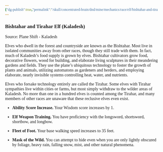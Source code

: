 ```yaml
---
{"dg-publish":true,"permalink":"/skull/concentrated-brain/dnd/mine/mechanics/race/elf/bishtahar-and-tirahar-elf-kaladesh/","tags":["Tagless"],"noteIcon":""}
---
```


<style id="Force_Custom_Fonts" type="text/css">@font-face{font-style:normal;font-family:"Merriweather";src:local("Merriweather")}@font-face{font-style:bolder;font-family:"Merriweather";src:local("Merriweather")}@font-face{font-style:normal;font-family:"Merriweather";src:local("Merriweather");unicode-range:U+0-FF,U+2E80-9FFF,U+F900-FAFF,U+FE30-FE4F,U+20000-2FA1F}@font-face{font-style:bolder;font-family:"Merriweather";src:local("Merriweather");unicode-range:U+0-FF,U+2E80-9FFF,U+F900-FAFF,U+FE30-FE4F,U+20000-2FA1F}@font-face{font-style:normal;font-family:"Merriweather";src:local("Merriweather");unicode-range:U+0-FF}@font-face{font-style:bolder;font-family:"Merriweather";src:local("Merriweather");unicode-range:U+0-FF}:not(pre):not(code):not(textarea):not(tt):not(kbd):not(samp):not(var){font-family:"Merriweather"!important}pre,code,textarea,tt,kbd,samp,var{font-family:monospace!important}pre *,code *,textarea *,tt *,kbd *,samp *,var *{font-family:monospace!important}</style>
### Bishtahar and Tirahar Elf (Kaladesh)

Source: Plane Shift - Kaladesh

Elves who dwell in the forest and countryside are known as the Bishtahar. Most live in isolated communities away from other races, though they still trade with them. In fact, much of Kaladesh’s food supply is grown by elves. Bishtahar cultivators grow food, decorative flowers, wood for building, and elaborate living sculptures in their meandering gardens and fields. They use the plane’s ubiquitous technology to foster the growth of plants and animals, utilizing automatons as gardeners and herders, and employing elaborate, nearly invisible systems controlling heat, water, and nutrients.

Elves who forsake technology entirely are called the Tirahar. Some elves with Tirahar sympathies live within cities or farms, but most simply withdraw to the wilder areas of Kaladesh. No more than one in a hundred elves is counted among the Tirahar, and many members of other races are unaware that these reclusive elves even exist.

-   **Ability Score Increase.** Your Wisdom score increases by 1.

-   **Elf Weapon Training.** You have proficiency with the longsword, shortsword, shortbow, and longbow.

-   **Fleet of Foot.** Your base walking speed increases to 35 feet.

-   **Mask of the Wild.** You can attempt to hide even when you are only lightly obscured by foliage, heavy rain, falling snow, mist, and other natural phenomena.